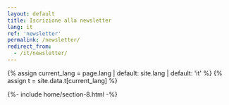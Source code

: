 ```yaml
---
layout: default
title: Iscrizione alla newsletter
lang: it
ref: 'newsletter'
permalink: /newsletter/
redirect_from:
  - /it/newsletter/
---
```


{% assign current_lang = page.lang | default: site.lang | default: 'it' %}
{% assign t = site.data.t[current_lang] %}

{%- include home/section-8.html -%}
